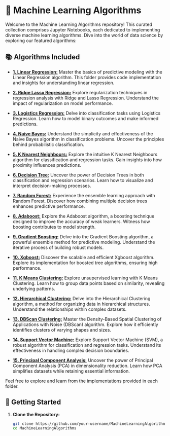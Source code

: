 # 🤖 Machine Learning Algorithms

Welcome to the Machine Learning Algorithms repository! This curated collection comprises Jupyter Notebooks, each dedicated to implementing diverse machine learning algorithms. Dive into the world of data science by exploring our featured algorithms:

## 📚 Algorithms Included

- [**1. Linear Regression:**](1-Linear-Regression/) Master the basics of predictive modeling with the Linear Regression algorithm. This folder provides code implementation and insights for understanding linear regression.

- [**2. Ridge Lasso Regression:**](2-Ridge-Lasso-Regression/) Explore regularization techniques in regression analysis with Ridge and Lasso Regression. Understand the impact of regularization on model performance.

- [**3. Logistics Regression:**](3-Logistics-Regression/) Delve into classification tasks using Logistics Regression. Learn how to model binary outcomes and make informed predictions.

- [**4. Naive Bayes:**](4-Naive-Bayes/) Understand the simplicity and effectiveness of the Naive Bayes algorithm in classification problems. Uncover the principles behind probabilistic classification.

- [**5. K Nearest Neighbours:**](5-K-Nearest-Neighbours/) Explore the intuitive K Nearest Neighbours algorithm for classification and regression tasks. Gain insights into how proximity influences predictions.

- [**6. Decision Tree:**](6-Decision-Tree/) Uncover the power of Decision Trees in both classification and regression scenarios. Learn how to visualize and interpret decision-making processes.

- [**7. Random Forest:**](7-Random-Forest/) Experience the ensemble learning approach with Random Forest. Discover how combining multiple decision trees enhances predictive performance.

- [**8. Adaboost:**](8-Adaboost/) Explore the Adaboost algorithm, a boosting technique designed to improve the accuracy of weak learners. Witness how boosting contributes to model strength.

- [**9. Gradient Boosting:**](9-Gradient-Boosting/) Delve into the Gradient Boosting algorithm, a powerful ensemble method for predictive modeling. Understand the iterative process of building robust models.

- [**10. Xgboost:**](10-Xgboost/) Discover the scalable and efficient Xgboost algorithm. Explore its implementation for boosted tree algorithms, ensuring high performance.

- [**11. K Means Clustering:**](11-K-Means-Clustering/) Explore unsupervised learning with K Means Clustering. Learn how to group data points based on similarity, revealing underlying patterns.

- [**12. Hierarchical Clustering:**](12-Hierarchical-Clustering/) Delve into the Hierarchical Clustering algorithm, a method for organizing data in hierarchical structures. Understand the relationships within complex datasets.

- [**13. DBScan Clustering:**](13-DBScan-Clustering/) Master the Density-Based Spatial Clustering of Applications with Noise (DBScan) algorithm. Explore how it efficiently identifies clusters of varying shapes and sizes.

- [**14. Support Vector Machine:**](14-Support-Vector-Machine/) Explore Support Vector Machine (SVM), a robust algorithm for classification and regression tasks. Understand its effectiveness in handling complex decision boundaries.

- [**15. Principal Component Analysis:**](15-Principal-Component-Analysis/) Uncover the power of Principal Component Analysis (PCA) in dimensionality reduction. Learn how PCA simplifies datasets while retaining essential information.

Feel free to explore and learn from the implementations provided in each folder.

## 🚀 Getting Started

1. **Clone the Repository:**
   ```bash
   git clone https://github.com/your-username/MachineLearningAlgorithms.git
   cd MachineLearningAlgorithms
